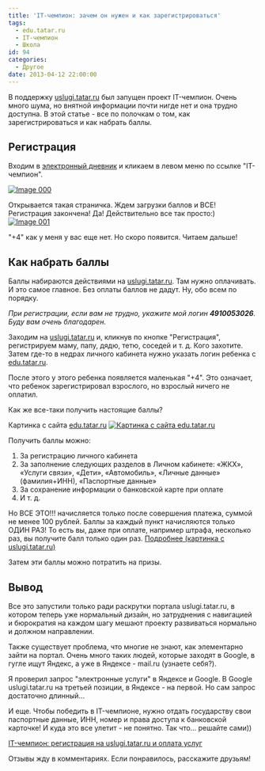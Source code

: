 ```yaml
---
title: 'IT-чемпион: зачем он нужен и как зарегистрироваться'
tags:
  - edu.tatar.ru
  - IT-чемпион
  - Школа
id: 94
categories:
  - Другое
date: 2013-04-12 22:00:00
---
```


В поддержку [uslugi.tatar.ru](http://uslugi.tatar.ru "Портал государтсвенных и мунициальных услуг Республики Татарстан") был запущен проект IT-чемпион. Очень много шума, но внятной информации почти нигде нет и она трудно доступна. В этой статье - все по полочкам о том, как зарегистрироваться и как набрать баллы. <!--more-->

## Регистрация

Входим в [электронный дневник](http://edu.tatar.ru "Электронное образование в Республике Татарстан") и кликаем в левом меню по ссылке "IT-чемпион".

[![Image 000](http://atnartur.ru/wp-content/uploads/2013/04/Image-0001-300x127.png)](http://atnartur.ru/wp-content/uploads/2013/04/Image-0001.png)

Открывается такая страничка. Ждем загрузки баллов и ВСЕ! Регистрация закончена! Да! Действительно все так просто:)
[![Image 001](http://atnartur.ru/wp-content/uploads/2013/04/Image-001-300x260.png)](http://atnartur.ru/wp-content/uploads/2013/04/Image-001.png)

"+4" как у меня у вас еще нет. Но скоро появится. Читаем дальше!

## Как набрать баллы

Баллы набираются действиями на [uslugi.tatar.ru](http://uslugi.tatar.ru "Портал государтсвенных и мунициальных услуг Республики Татарстан"). Там нужно оплачивать. И это самое главное. Без оплаты баллов не дадут. Ну, обо всем по порядку.

_При регистрации, если вам не трудно, укажите мой логин **4910053026**. Буду вам очень благодарен._

Заходим на [uslugi.tatar.ru](http://uslugi.tatar.ru "Портал государтсвенных и мунициальных услуг Республики Татарстан") и, кликнув по кнопке "Регистрация", регистрируем маму, папу, дядю, тетю, соседей и т. д. Кого захотите. Затем где-то в недрах личного кабинета нужно указать логин ребенка с [edu.tatar.ru](http://edu.tatar.ru "Электронное образование в Республике Татарстан").

После этого у этого ребенка появляется маленькая "+4". Это означает, что ребенок зарегистрировал взрослого, но взрослый ничего не оплатил.

Как же все-таки получить настоящие баллы?

Картинка с сайта [edu.tatar.ru](http://edu.tatar.ru "Электронное образование в Республике Татарстан")
[![Картинка с сайта edu.tatar.ru](http://atnartur.ru/wp-content/uploads/2013/04/champion-278x300.png)](http://atnartur.ru/wp-content/uploads/2013/04/champion.png)

Получить баллы можно:

1.  За регистрацию личного кабинета
2.  За заполнение следующих разделов в Личном кабинете: «ЖКХ», «Услуги связи», «Дети», «Автомобиль», «Личные данные» (фамилия+ИНН), «Паспортные данные»
3.  За сохранение информации о банковской карте при оплате
4.  И т. д.

Но ВСЕ ЭТО!!! начисляется только после совершения платежа, суммой не менее 100 рублей. Баллы за каждый пункт начисляются только ОДИН РАЗ! То есть вы, даже при оплате, например штрафа, несколько раз, вы получите балл только один раз. [Подробнее (картинка с uslugi.tatar.ru)](http://atnartur.ru/wp-content/uploads/2013/04/Image-003.png)

Затем эти баллы можно потратить на призы. 

## Вывод

Все это запустили только ради раскрутки портала uslugi.tatar.ru, в котором теперь уже нормальный дизайн, но затруднения с навигацией и бюрократия на каждом шагу мешают проекту развиваться нормально и должном направлении.

Также существует проблема, что многие не знают, как элементарно зайти на портал. Очень много таких людей, которые заходят в Google, в гугле ищут Яндекс, а уже в Яндексе - mail.ru (узнаете себя?). 

Я проверил запрос "электронные услуги" в Яндексе и Google. В Google uslugi.tatar.ru на третьей позиции, в Яндексе - на первой. Но сам запрос достаточно длинный...

И еще. Чтобы победить в IT-чемпионе, нужно отдать государству свои паспортные данные, ИНН, номер и права доступа к банковской карточке! И куда это все улетит - не понятно. Так что... решайте сами))

[IT-чемпион: регистрация на uslugi.tatar.ru и оплата услуг](http://atnartur.ru/it-tchempion-registratsiya-na-uslugi-tatar-ru-i-oplata-uslug/)

Отзывы жду в комментариях. Если понравилось, расскажите друзьям!